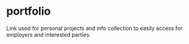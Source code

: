 # portfolio
Link used for personal projects and info collection to easily access for employers and interested parties. 

